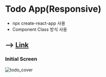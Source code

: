 # Todo App(Responsive)

* npx create-react-app 사용
* Component Class 방식 사용

## --> [Link](https://www.juni-official.com/todo)


### Initial Screen

![todo_cover](https://user-images.githubusercontent.com/38034518/118227046-d4b1a880-b4c2-11eb-9d6a-506b546d055c.png)

